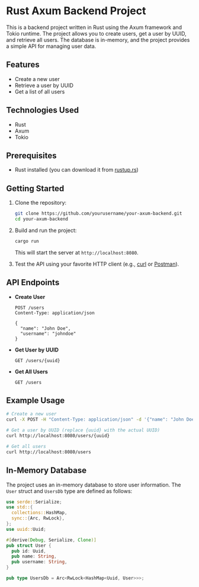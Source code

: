 # Rust Axum Backend Project

This is a backend project written in Rust using the Axum framework and Tokio runtime. The project allows you to create users, get a user by UUID, and retrieve all users. The database is in-memory, and the project provides a simple API for managing user data.

## Features

- Create a new user
- Retrieve a user by UUID
- Get a list of all users

## Technologies Used

- Rust
- Axum
- Tokio

## Prerequisites

- Rust installed (you can download it from [rustup.rs](https://rustup.rs/))

## Getting Started

1. Clone the repository:

   ```bash
   git clone https://github.com/yourusername/your-axum-backend.git
   cd your-axum-backend
   ```

2. Build and run the project:

   ```bash
   cargo run
   ```

   This will start the server at `http://localhost:8080`.

3. Test the API using your favorite HTTP client (e.g., [curl](https://curl.se/) or [Postman](https://www.postman.com/)).

## API Endpoints

- **Create User**

  ```
  POST /users
  Content-Type: application/json

  {
    "name": "John Doe",
    "username": "johndoe"
  }
  ```

- **Get User by UUID**

  ```
  GET /users/{uuid}
  ```

- **Get All Users**

  ```
  GET /users
  ```

## Example Usage

```bash
# Create a new user
curl -X POST -H "Content-Type: application/json" -d '{"name": "John Doe", "username": "johndoe"}' http://localhost:8080/users

# Get a user by UUID (replace {uuid} with the actual UUID)
curl http://localhost:8080/users/{uuid}

# Get all users
curl http://localhost:8080/users
```

## In-Memory Database

The project uses an in-memory database to store user information. The `User` struct and `UsersDb` type are defined as follows:

```rust
use serde::Serialize;
use std::{
  collections::HashMap,
  sync::{Arc, RwLock},
};
use uuid::Uuid;

#[derive(Debug, Serialize, Clone)]
pub struct User {
  pub id: Uuid,
  pub name: String,
  pub username: String,
}

pub type UsersDb = Arc<RwLock<HashMap<Uuid, User>>>;
```
```
